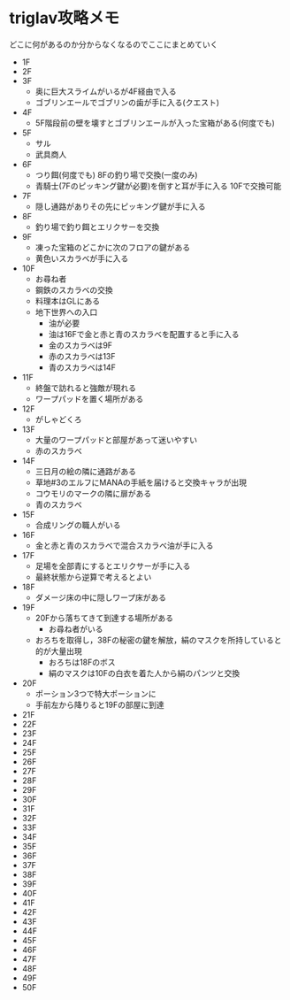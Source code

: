 # triglav攻略メモ


どこに何があるのか分からなくなるのでここにまとめていく

- 1F
- 2F
- 3F
    - 奥に巨大スライムがいるが4F経由で入る
    - ゴブリンエールでゴブリンの歯が手に入る(クエスト)
- 4F
    - 5F階段前の壁を壊すとゴブリンエールが入った宝箱がある(何度でも)
- 5F
    - サル
    - 武具商人
- 6F
    - つり餌(何度でも) 8Fの釣り場で交換(一度のみ)
    - 青騎士(7Fのピッキング鍵が必要)を倒すと耳が手に入る 10Fで交換可能
- 7F
    - 隠し通路がありその先にピッキング鍵が手に入る
- 8F
    - 釣り場で釣り餌とエリクサーを交換
- 9F
    - 凍った宝箱のどこかに次のフロアの鍵がある
    - 黄色いスカラベが手に入る
- 10F
    - お尋ね者
    - 鋼鉄のスカラベの交換
    - 料理本はGLにある
    - 地下世界への入口
        - 油が必要
        - 油は16Fで金と赤と青のスカラベを配置すると手に入る
        - 金のスカラベは9F
        - 赤のスカラベは13F
        - 青のスカラベは14F
- 11F
    - 終盤で訪れると強敵が現れる
    - ワープパッドを置く場所がある
- 12F
    - がしゃどくろ
- 13F
    - 大量のワープパッドと部屋があって迷いやすい
    - 赤のスカラベ
- 14F
    - 三日月の絵の隣に通路がある
    - 草地#3のエルフにMANAの手紙を届けると交換キャラが出現
    - コウモリのマークの隣に扉がある
    - 青のスカラベ
- 15F
    - 合成リングの職人がいる
- 16F
    - 金と赤と青のスカラベで混合スカラベ油が手に入る
- 17F
    - 足場を全部青にするとエリクサーが手に入る
    - 最終状態から逆算で考えるとよい
- 18F
    - ダメージ床の中に隠しワープ床がある
- 19F
    - 20Fから落ちてきて到達する場所がある
        - お尋ね者がいる
    - おろちを取得し，38Fの秘密の鍵を解放，絹のマスクを所持していると的が大量出現
        - おろちは18Fのボス
        - 絹のマスクは10Fの白衣を着た人から絹のパンツと交換
- 20F
    - ポーション3つで特大ポーションに
    - 手前左から降りると19Fの部屋に到達
- 21F
- 22F
- 23F
- 24F
- 25F
- 26F
- 27F
- 28F
- 29F
- 30F
- 31F
- 32F
- 33F
- 34F
- 35F
- 36F
- 37F
- 38F
- 39F
- 40F
- 41F
- 42F
- 43F
- 44F
- 45F
- 46F
- 47F
- 48F
- 49F
- 50F
